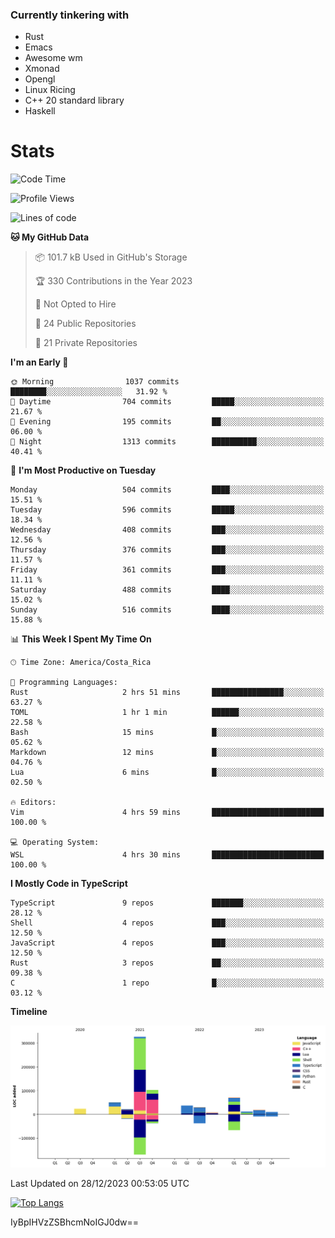 ### Currently tinkering with
 - Rust
 - Emacs
 - Awesome wm
 - Xmonad
 - Opengl
 - Linux Ricing
 - C++ 20 standard library
 - Haskell

# Stats
<!--START_SECTION:waka-->
![Code Time](http://img.shields.io/badge/Code%20Time-811%20hrs%202%20mins-blue)

![Profile Views](http://img.shields.io/badge/Profile%20Views-0-blue)

![Lines of code](https://img.shields.io/badge/From%20Hello%20World%20I%27ve%20Written-707.6%20thousand%20lines%20of%20code-blue)

**🐱 My GitHub Data** 

> 📦 101.7 kB Used in GitHub's Storage 
 > 
> 🏆 330 Contributions in the Year 2023
 > 
> 🚫 Not Opted to Hire
 > 
> 📜 24 Public Repositories 
 > 
> 🔑 21 Private Repositories 
 > 
**I'm an Early 🐤** 

```text
🌞 Morning                1037 commits        ████████░░░░░░░░░░░░░░░░░   31.92 % 
🌆 Daytime                704 commits         █████░░░░░░░░░░░░░░░░░░░░   21.67 % 
🌃 Evening                195 commits         ██░░░░░░░░░░░░░░░░░░░░░░░   06.00 % 
🌙 Night                  1313 commits        ██████████░░░░░░░░░░░░░░░   40.41 % 
```
📅 **I'm Most Productive on Tuesday** 

```text
Monday                   504 commits         ████░░░░░░░░░░░░░░░░░░░░░   15.51 % 
Tuesday                  596 commits         █████░░░░░░░░░░░░░░░░░░░░   18.34 % 
Wednesday                408 commits         ███░░░░░░░░░░░░░░░░░░░░░░   12.56 % 
Thursday                 376 commits         ███░░░░░░░░░░░░░░░░░░░░░░   11.57 % 
Friday                   361 commits         ███░░░░░░░░░░░░░░░░░░░░░░   11.11 % 
Saturday                 488 commits         ████░░░░░░░░░░░░░░░░░░░░░   15.02 % 
Sunday                   516 commits         ████░░░░░░░░░░░░░░░░░░░░░   15.88 % 
```


📊 **This Week I Spent My Time On** 

```text
🕑︎ Time Zone: America/Costa_Rica

💬 Programming Languages: 
Rust                     2 hrs 51 mins       ████████████████░░░░░░░░░   63.27 % 
TOML                     1 hr 1 min          ██████░░░░░░░░░░░░░░░░░░░   22.58 % 
Bash                     15 mins             █░░░░░░░░░░░░░░░░░░░░░░░░   05.62 % 
Markdown                 12 mins             █░░░░░░░░░░░░░░░░░░░░░░░░   04.76 % 
Lua                      6 mins              █░░░░░░░░░░░░░░░░░░░░░░░░   02.50 % 

🔥 Editors: 
Vim                      4 hrs 59 mins       █████████████████████████   100.00 % 

💻 Operating System: 
WSL                      4 hrs 30 mins       █████████████████████████   100.00 % 
```

**I Mostly Code in TypeScript** 

```text
TypeScript               9 repos             ███████░░░░░░░░░░░░░░░░░░   28.12 % 
Shell                    4 repos             ███░░░░░░░░░░░░░░░░░░░░░░   12.50 % 
JavaScript               4 repos             ███░░░░░░░░░░░░░░░░░░░░░░   12.50 % 
Rust                     3 repos             ██░░░░░░░░░░░░░░░░░░░░░░░   09.38 % 
C                        1 repo              █░░░░░░░░░░░░░░░░░░░░░░░░   03.12 % 
```



**Timeline**

![Lines of Code chart](https://raw.githubusercontent.com/PandeCode/PandeCode/main/assets/bar_graph.png)


 Last Updated on 28/12/2023 00:53:05 UTC
<!--END_SECTION:waka-->
<!-- 
[![PandeCode's GitHub stats](https://github-readme-stats.vercel.app/api?username=PandeCode&theme=dracula&hide_border=true&show_icons=true)](https://github.com/anuraghazra/github-readme-stats)
-->
[![Top Langs](https://github-readme-stats.vercel.app/api/top-langs/?username=PandeCode&layout=compact&theme=dracula&hide_border=true)](https://github.com/anuraghazra/github-readme-stats)

IyBpIHVzZSBhcmNoIGJ0dw==
